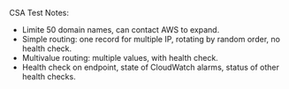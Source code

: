 CSA Test Notes:  
* Limite 50 domain names, can contact AWS to expand.
* Simple routing: one record for multiple IP, rotating by random order, no health check.
* Multivalue routing: multiple values, with health check.
* Health check on endpoint, state of CloudWatch alarms, status of other health checks.